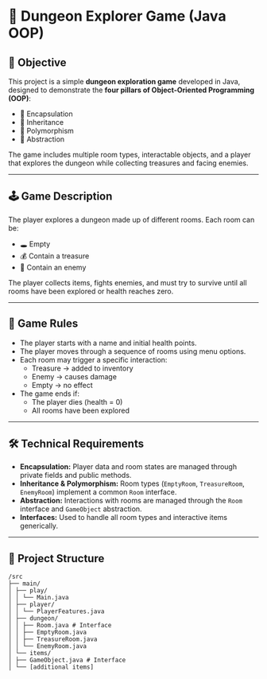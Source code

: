 # 🧩 Dungeon Explorer Game (Java OOP)

## 🎯 Objective

This project is a simple **dungeon exploration game** developed in Java, designed to demonstrate the **four pillars of Object-Oriented Programming (OOP)**:

- 🧱 Encapsulation
- 🧬 Inheritance
- 🔁 Polymorphism
- 🧠 Abstraction

The game includes multiple room types, interactable objects, and a player that explores the dungeon while collecting treasures and facing enemies.

---

## 🕹️ Game Description

The player explores a dungeon made up of different rooms. Each room can be:

- 🕳️ Empty
- 💰 Contain a treasure
- 🐉 Contain an enemy

The player collects items, fights enemies, and must try to survive until all rooms have been explored or health reaches zero.

---

## 📜 Game Rules

- The player starts with a name and initial health points.
- The player moves through a sequence of rooms using menu options.
- Each room may trigger a specific interaction:
    - Treasure → added to inventory
    - Enemy → causes damage
    - Empty → no effect
- The game ends if:
    - The player dies (health = 0)
    - All rooms have been explored

---

## 🛠️ Technical Requirements

- **Encapsulation:** Player data and room states are managed through private fields and public methods.
- **Inheritance & Polymorphism:** Room types (`EmptyRoom`, `TreasureRoom`, `EnemyRoom`) implement a common `Room` interface.
- **Abstraction:** Interactions with rooms are managed through the `Room` interface and `GameObject` abstraction.
- **Interfaces:** Used to handle all room types and interactive items generically.

---

## 🧱 Project Structure

```plaintext
/src
├── main/
│ ├── play/
│ │ └── Main.java
│ ├── player/
│ │ └── PlayerFeatures.java
│ ├── dungeon/
│ │ ├── Room.java # Interface
│ │ ├── EmptyRoom.java
│ │ ├── TreasureRoom.java
│ │ └── EnemyRoom.java
│ └── items/
│ ├── GameObject.java # Interface
│ └── [additional items]
```
